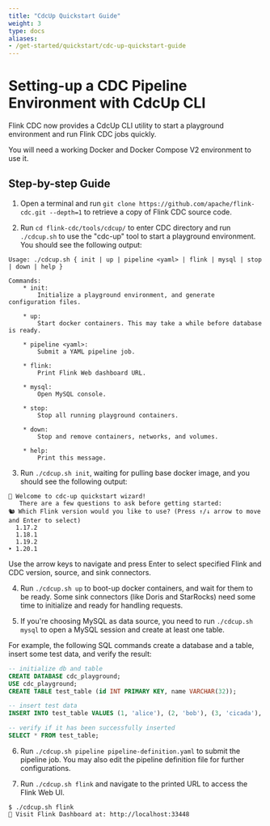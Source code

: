 ```yaml
---
title: "CdcUp Quickstart Guide"
weight: 3
type: docs
aliases:
- /get-started/quickstart/cdc-up-quickstart-guide
---
```

<!--
Licensed to the Apache Software Foundation (ASF) under one
or more contributor license agreements.  See the NOTICE file
distributed with this work for additional information
regarding copyright ownership.  The ASF licenses this file
to you under the Apache License, Version 2.0 (the
"License"); you may not use this file except in compliance
with the License.  You may obtain a copy of the License at

  http://www.apache.org/licenses/LICENSE-2.0

Unless required by applicable law or agreed to in writing,
software distributed under the License is distributed on an
"AS IS" BASIS, WITHOUT WARRANTIES OR CONDITIONS OF ANY
KIND, either express or implied.  See the License for the
specific language governing permissions and limitations
under the License.
-->

# Setting-up a CDC Pipeline Environment with CdcUp CLI

Flink CDC now provides a CdcUp CLI utility to start a playground environment and run Flink CDC jobs quickly.

You will need a working Docker and Docker Compose V2 environment to use it.

## Step-by-step Guide

1. Open a terminal and run `git clone https://github.com/apache/flink-cdc.git --depth=1` to retrieve a copy of Flink CDC source code.

2. Run `cd flink-cdc/tools/cdcup/` to enter CDC directory and run `./cdcup.sh` to use the "cdc-up" tool to start a playground environment. You should see the following output:

```
Usage: ./cdcup.sh { init | up | pipeline <yaml> | flink | mysql | stop | down | help }

Commands:
    * init:
        Initialize a playground environment, and generate configuration files.

    * up:
        Start docker containers. This may take a while before database is ready.

    * pipeline <yaml>:
        Submit a YAML pipeline job.

    * flink:
        Print Flink Web dashboard URL.

    * mysql:
        Open MySQL console.

    * stop:
        Stop all running playground containers.

    * down:
        Stop and remove containers, networks, and volumes.

    * help:
        Print this message.
```

3. Run `./cdcup.sh init`, waiting for pulling base docker image, and you should see the following output:

```
🎉 Welcome to cdc-up quickstart wizard!
   There are a few questions to ask before getting started:
🐿️ Which Flink version would you like to use? (Press ↑/↓ arrow to move and Enter to select)
  1.17.2
  1.18.1
  1.19.2
‣ 1.20.1
```

Use the arrow keys to navigate and press Enter to select specified Flink and CDC version, source, and sink connectors.

4. Run `./cdcup.sh up` to boot-up docker containers, and wait for them to be ready. Some sink connectors (like Doris and StarRocks) need some time to initialize and ready for handling requests.

5. If you're choosing MySQL as data source, you need to run `./cdcup.sh mysql` to open a MySQL session and create at least one table.

For example, the following SQL commands create a database and a table, insert some test data, and verify the result:

```sql
-- initialize db and table
CREATE DATABASE cdc_playground;
USE cdc_playground;
CREATE TABLE test_table (id INT PRIMARY KEY, name VARCHAR(32));

-- insert test data
INSERT INTO test_table VALUES (1, 'alice'), (2, 'bob'), (3, 'cicada'), (4, 'derrida');

-- verify if it has been successfully inserted
SELECT * FROM test_table;
```

6. Run `./cdcup.sh pipeline pipeline-definition.yaml` to submit the pipeline job. You may also edit the pipeline definition file for further configurations.

7. Run `./cdcup.sh flink` and navigate to the printed URL to access the Flink Web UI.

```
$ ./cdcup.sh flink
🚩 Visit Flink Dashboard at: http://localhost:33448
```